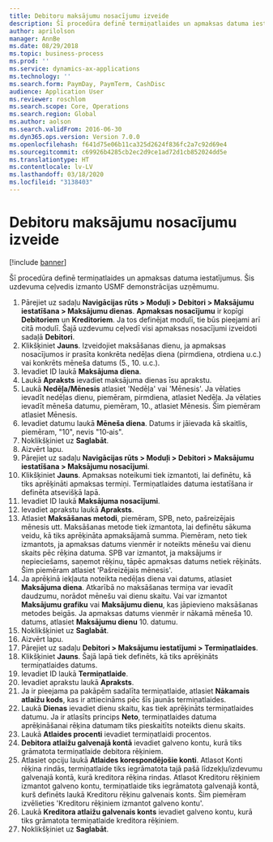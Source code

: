 ```yaml
---
title: Debitoru maksājumu nosacījumu izveide
description: Šī procedūra definē termiņatlaides un apmaksas datuma iestatījumus.
author: aprilolson
manager: AnnBe
ms.date: 08/29/2018
ms.topic: business-process
ms.prod: ''
ms.service: dynamics-ax-applications
ms.technology: ''
ms.search.form: PaymDay, PaymTerm, CashDisc
audience: Application User
ms.reviewer: roschlom
ms.search.scope: Core, Operations
ms.search.region: Global
ms.author: aolson
ms.search.validFrom: 2016-06-30
ms.dyn365.ops.version: Version 7.0.0
ms.openlocfilehash: f641d75e06b11ca325d2624f836fc2a7c92d69e4
ms.sourcegitcommit: c69926b4285cb2ec2d9ce1ad72d1cb852024dd5e
ms.translationtype: HT
ms.contentlocale: lv-LV
ms.lasthandoff: 03/18/2020
ms.locfileid: "3138403"
---
```

# <a name="establish-customer-payment-terms"></a>Debitoru maksājumu nosacījumu izveide

[!include [banner](../../includes/banner.md)]

Šī procedūra definē termiņatlaides un apmaksas datuma iestatījumus. Šis uzdevuma ceļvedis izmanto USMF demonstrācijas uzņēmumu.

1. Pārejiet uz sadaļu **Navigācijas rūts > Moduļi > Debitori > Maksājumu iestatīšana > Maksājumu dienas**. **Apmaksas nosacījumu** ir kopīgi **Debitoriem** un **Kreditoriem**. Ja tos definējat modulī, tie būs pieejami arī citā modulī. Šajā uzdevumu ceļvedī visi apmaksas nosacījumi izveidoti sadaļā **Debitori**.
2. Klikšķiniet **Jauns**. Izveidojiet maksāšanas dienu, ja apmaksas nosacījumos ir prasīta konkrēta nedēļas diena (pirmdiena, otrdiena u.c.) vai konkrēts mēneša datums (5., 10. u.c.). 
3. Ievadiet ID laukā **Maksājuma diena**.
4. Laukā **Apraksts** ievadiet maksājuma dienas īsu aprakstu.
5. Laukā **Nedēļa/Mēnesis** atlasiet 'Nedēļa' vai 'Mēnesis'. Ja vēlaties ievadīt nedēļas dienu, piemēram, pirmdiena, atlasiet Nedēļa. Ja vēlaties ievadīt mēneša datumu, piemēram, 10., atlasiet Mēnesis. Šim piemēram atlasiet Mēnesis. 
6. Ievadiet datumu laukā **Mēneša diena**. Datums ir jāievada kā skaitlis, piemēram, "10", nevis "10‑ais". 
7. Noklikšķiniet uz **Saglabāt**.
8. Aizvērt lapu.
9. Pārejiet uz sadaļu **Navigācijas rūts > Moduļi > Debitori > Maksājumu iestatīšana > Maksājumu nosacījumi**.
10. Klikšķiniet **Jauns**. Apmaksas noteikumi tiek izmantoti, lai definētu, kā tiks aprēķināti apmaksas termiņi. Termiņatlaides datuma iestatīšana ir definēta atsevišķā lapā. 
11. Ievadiet ID laukā **Maksājuma nosacījumi**.
12. Ievadiet aprakstu laukā **Apraksts**.
13. Atlasiet **Maksāšanas metodi**, piemēram, SPB, neto, pašreizējais mēnesis utt. Maksāšanas metode tiek izmantota, lai definētu sākuma veidu, kā tiks aprēķināta apmaksājamā summa. Piemēram, neto tiek izmantots, ja apmaksas datums vienmēr ir noteikts mēnešu vai dienu skaits pēc rēķina datuma. SPB var izmantot, ja maksājums ir nepieciešams, saņemot rēķinu, tāpēc apmaksas datums netiek rēķināts. Šim piemēram atlasiet 'Pašreizējais mēnesis'.  
14. Ja aprēķinā iekļauta noteikta nedēļas diena vai datums, atlasiet **Maksājuma diena**. Atkarībā no maksāšanas termiņa var ievadīt daudzumu, norādot mēnešu vai dienu skaitu. Vai var izmantot **Maksājumu grafiku** vai **Maksājumu dienu**, kas jāpievieno maksāšanas metodes beigās. Ja apmaksas datums vienmēr ir nākamā mēneša 10. datums, atlasiet **Maksājumu dienu** 10. datumu. 
15. Noklikšķiniet uz **Saglabāt**.
16. Aizvērt lapu.
17. Pārejiet uz sadaļu **Debitori > Maksājumu iestatījumi > Termiņatlaides**.
18. Klikšķiniet **Jauns**. Šajā lapā tiek definēts, kā tiks aprēķināts termiņatlaides datums. 
19. Ievadiet ID laukā **Termiņatlaide**.
20. Ievadiet aprakstu laukā **Apraksts**.
21. Ja ir pieejama pa pakāpēm sadalīta termiņatlaide, atlasiet **Nākamais atlaižu kods**, kas ir attiecināms pēc šīs jaunās termiņatlaides.
22. Laukā **Dienas** ievadiet dienu skaitu, kas tiek aprēķināts termiņatlaides datumu. Ja ir atlasīts princips **Neto**, termiņatlaides datuma aprēķināšanai rēķina datumam tiks pieskaitīts noteikts dienu skaits.  
23. Laukā **Atlaides procenti** ievadiet termiņatlaidi procentos.
24. **Debitora atlaižu galvenajā kontā** ievadiet galveno kontu, kurā tiks grāmatota termiņatlaide debitora rēķiniem.
25. Atlasiet opciju laukā **Atlaides korespondējošie konti**. Atlasot Konti rēķina rindās, termiņatlaide tiks iegrāmatota tajā pašā līdzekļu/izdevumu galvenajā kontā, kurā kreditora rēķina rindas. Atlasot Kreditoru rēķiniem izmantot galveno kontu, termiņatlaide tiks iegrāmatota galvenajā kontā, kurš definēts laukā Kreditoru rēķinu galvenais konts. Šim piemēram izvēlieties 'Kreditoru rēķiniem izmantot galveno kontu'. 
26. Laukā **Kreditora atlaižu galvenais konts** ievadiet galveno kontu, kurā tiks grāmatota termiņatlaide kreditora rēķiniem.
27. Noklikšķiniet uz **Saglabāt**.

